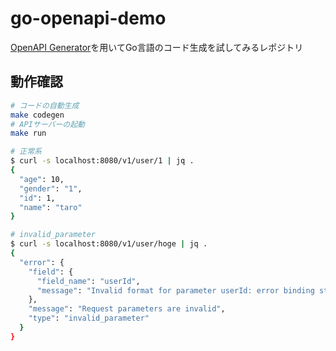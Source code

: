 # go-openapi-demo
[OpenAPI Generator](https://github.com/deepmap/oapi-codegen)を用いてGo言語のコード生成を試してみるレポジトリ

## 動作確認

```bash
# コードの自動生成
make codegen
# APIサーバーの起動
make run

# 正常系
$ curl -s localhost:8080/v1/user/1 | jq .
{
  "age": 10,
  "gender": "1",
  "id": 1,
  "name": "taro"
}

# invalid_parameter
$ curl -s localhost:8080/v1/user/hoge | jq .
{
  "error": {
    "field": {
      "field_name": "userId",
      "message": "Invalid format for parameter userId: error binding string parameter: strconv.ParseInt: parsing \"hoge\": invalid syntax"
    },
    "message": "Request parameters are invalid",
    "type": "invalid_parameter"
  }
}
```
